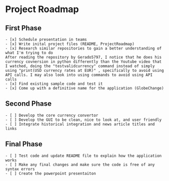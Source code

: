 # Project Roadmap 
## First Phase
    - [x] Schedule presentation in teams
    - [x] Write inital project files (README, ProjectRoadmap)
    - [x] Research similar repositories to gain a better understanding of what I'm trying to do 
    After reading the repository by Gerado5797, I notice that he does his currency covnersion in python differently than the Youtube video that I watched, doing the "testvalidcurrency" command instead of simply using "print(USD currency rates at EUR)" , specifically to avoid using API calls. I may also look into using commands to avoid using API calls
    - [x] Find existing sample code and test it 
    - [x] Come up with a definitive name for the application (GlobeChange)
## Second Phase
    - [ ] Develop the core currency convertor
    - [ ] Develop the GUI to be clean, nice to look at, and user friendly
    - [ ] Integrate historical integration and news article titles and links

## Final Phase
    - [ ] Test code and update README file to explain how the application works
    - [ ] Make any final changes and make sure the code is free of any syntax errors
    - [ ] Create the powerpoint presentaiton 
